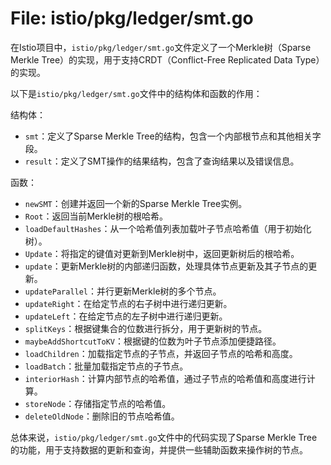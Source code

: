 # File: istio/pkg/ledger/smt.go

在Istio项目中，`istio/pkg/ledger/smt.go`文件定义了一个Merkle树（Sparse Merkle Tree）的实现，用于支持CRDT（Conflict-Free Replicated Data Type）的实现。

以下是`istio/pkg/ledger/smt.go`文件中的结构体和函数的作用：

结构体：
- `smt`：定义了Sparse Merkle Tree的结构，包含一个内部根节点和其他相关字段。
- `result`：定义了SMT操作的结果结构，包含了查询结果以及错误信息。

函数：
- `newSMT`：创建并返回一个新的Sparse Merkle Tree实例。
- `Root`：返回当前Merkle树的根哈希。
- `loadDefaultHashes`：从一个哈希值列表加载叶子节点哈希值（用于初始化树）。
- `Update`：将指定的键值对更新到Merkle树中，返回更新树后的根哈希。
- `update`：更新Merkle树的内部递归函数，处理具体节点更新及其子节点的更新。
- `updateParallel`：并行更新Merkle树的多个节点。
- `updateRight`：在给定节点的右子树中进行递归更新。
- `updateLeft`：在给定节点的左子树中进行递归更新。
- `splitKeys`：根据键集合的位数进行拆分，用于更新树的节点。
- `maybeAddShortcutToKV`：根据键的位数为叶子节点添加便捷路径。
- `loadChildren`：加载指定节点的子节点，并返回子节点的哈希和高度。
- `loadBatch`：批量加载指定节点的子节点。
- `interiorHash`：计算内部节点的哈希值，通过子节点的哈希值和高度进行计算。
- `storeNode`：存储指定节点的哈希值。
- `deleteOldNode`：删除旧的节点哈希值。

总体来说，`istio/pkg/ledger/smt.go`文件中的代码实现了Sparse Merkle Tree的功能，用于支持数据的更新和查询，并提供一些辅助函数来操作树的节点。

